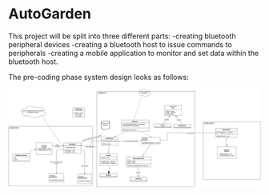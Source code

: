 # AutoGarden
This project will be split into three different parts: 
 -creating bluetooth peripheral devices
 -creating a bluetooth host to issue commands to peripherals
 -creating a mobile application to monitor and set data within the bluetooth host.


The pre-coding phase system design looks as follows:

![alt-text](https://github.com/tkardach/AutoGarden/blob/master/Design/UML_v1.png)
